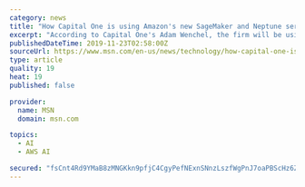 ```yaml
---
category: news
title: "How Capital One is using Amazon's new SageMaker and Neptune services"
excerpt: "According to Capital One's Adam Wenchel, the firm will be using Amazon SageMaker to bolster the skills of its machine learning experts and the graph database Neptune to fight money laundering."
publishedDateTime: 2019-11-23T02:58:00Z
sourceUrl: https://www.msn.com/en-us/news/technology/how-capital-one-is-using-amazons-new-sagemaker-and-neptune-services/vi-BBXcqfg
type: article
quality: 19
heat: 19
published: false

provider:
  name: MSN
  domain: msn.com

topics:
  - AI
  - AWS AI

secured: "fsCnt4Rd9YMaB8zMNGKkn9pfjC4CgyPefNExnSNnzLszfWgPnJ7oaPBScHz6Zq/EUg6GmYACOk6I72wS+temysvKUTcN9BsJ3q2iQ6RL/iENv59ynsvJ+kcyzgEl4j4Li1b4PBMWh8He7BBaHLSW4gFNKwOJ+Gc/EFe/8s1ei1gFN+Ldn/gxjTSUaaQVhNZ3oNBCpdHX7orFYoruOnOiqsp82aWxPhjSyt8djf2i7F9hcLDpSecSpaz7NH5z3XMFZe6shItDn3GrGLKMCsdGRw==;UE6eRlCMxIE+0LPeWLI4zg=="
---
```



